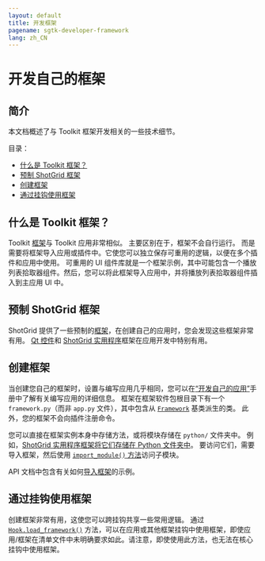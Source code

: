 ```yaml
---
layout: default
title: 开发框架
pagename: sgtk-developer-framework
lang: zh_CN
---
```


# 开发自己的框架

## 简介
本文档概述了与 Toolkit 框架开发相关的一些技术细节。

目录：
- [什么是 Toolkit 框架？](#what-is-a-toolkit-framework)
- [预制 ShotGrid 框架](#pre-made-shotgun-frameworks)
- [创建框架](#creating-a-framework)
- [通过挂钩使用框架](#using-frameworks-from-hooks)

## 什么是 Toolkit 框架？

Toolkit [框架](https://developer.shotgunsoftware.com/tk-core/platform.html?highlight=hide_tk_title_bar#frameworks)与 Toolkit 应用非常相似。
主要区别在于，框架不会自行运行。
而是需要将框架导入应用或插件中。它使您可以独立保存可重用的逻辑，以便在多个插件和应用中使用。
可重用的 UI 组件库就是一个框架示例，其中可能包含一个播放列表拾取器组件。然后，您可以将此框架导入应用中，并将播放列表拾取器组件插入到主应用 UI 中。

## 预制 ShotGrid 框架

ShotGrid 提供了一些预制的[框架](https://support.shotgunsoftware.com/hc/zh-cn/articles/219039798-Integrations-Apps-and-Engines#frameworks)，在创建自己的应用时，您会发现这些框架非常有用。
[Qt 控件](https://developer.shotgunsoftware.com/tk-framework-qtwidgets/)和 [ShotGrid 实用程序](https://developer.shotgunsoftware.com/tk-framework-shotgunutils/)框架在应用开发中特别有用。

## 创建框架

当创建您自己的框架时，设置与编写应用几乎相同，您可以在[“开发自己的应用”](sgtk-developer-app.md)手册中了解有关编写应用的详细信息。
框架在框架软件包根目录下有一个 `framework.py`（而非 `app.py` 文件），其中包含从 [`Framework`](https://developer.shotgunsoftware.com/tk-core/platform.html?highlight=hide_tk_title_bar#framework) 基类派生的类。
此外，您的框架不会向插件注册命令。

您可以直接在框架实例本身中存储方法，或将模块存储在 `python/` 文件夹中。
例如，[ShotGrid 实用程序框架将它们存储在 Python 文件夹中](https://github.com/shotgunsoftware/tk-framework-shotgunutils/tree/v5.6.2/python)。
要访问它们，需要导入框架，然后使用 [`import_module()` 方法](https://developer.shotgunsoftware.com/tk-core/platform.html#sgtk.platform.Framework.import_module)访问子模块。

API 文档中包含有关如何[导入框架](https://developer.shotgunsoftware.com/tk-core/platform.html?highlight=hide_tk_title_bar#frameworks)的示例。

## 通过挂钩使用框架
创建框架非常有用，这使您可以跨挂钩共享一些常用逻辑。
通过 [`Hook.load_framework()`](https://developer.shotgunsoftware.com/tk-core/core.html#sgtk.Hook.load_framework) 方法，可以在应用或其他框架挂钩中使用框架，即使应用/框架在清单文件中未明确要求如此。请注意，即使使用此方法，也无法在核心挂钩中使用框架。
